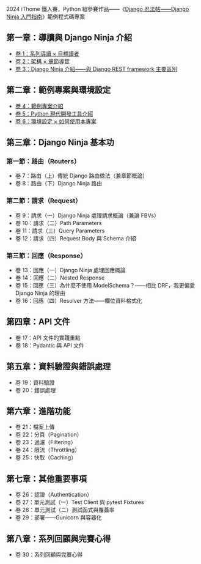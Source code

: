 2024 iThome 鐵人賽，Python 組參賽作品——《[Django 忍法帖——Django Ninja 入門指南](https://ithelp.ithome.com.tw/users/20167825/ironman/7451)》範例程式碼專案

## 第一章：導讀與 Django Ninja 介紹

- [卷 1：系列導讀 × 目標讀者](https://blog.kyomind.tw/django-ninja-01/)
- [卷 2：架構 × 章節導覽](https://blog.kyomind.tw/django-ninja-02/)
- [卷 3：Django Ninja 介紹——與 Django REST framework 主要區別](https://blog.kyomind.tw/django-ninja-03/)

## 第二章：範例專案與環境設定

- [卷 4：範例專案介紹](https://blog.kyomind.tw/django-ninja-04/)
- [卷 5：Python 現代開發工具介紹](https://blog.kyomind.tw/django-ninja-05/)
- [卷 6：環境設定 × 如何使用本專案](https://blog.kyomind.tw/django-ninja-06/)

## 第三章：Django Ninja 基本功

### 第一節：路由（Routers）

- 卷 7：路由（上）傳統 Django 路由做法（兼章節概論）
- 卷 8：路由（下）Django Ninja 路由

### 第二節：請求（Request）

- 卷 9：請求（一）Django Ninja 處理請求概論（兼論 FBVs）
- 卷 10：請求（二）Path Parameters
- 卷 11：請求（三）Query Parameters
- 卷 12：請求（四）Request Body 與 Schema 介紹

### 第三節：回應（Response）

- 卷 13：回應（一）Django Ninja 處理回應概論
- 卷 14：回應（二）Nested Response
- 卷 15：回應（三）為什麼不使用 ModelSchema？——相比 DRF，我更偏愛 Django Ninja 的理由
- 卷 16：回應（四）Resolver 方法——欄位資料格式化

## 第四章：API 文件

- 卷 17：API 文件的實踐重點
- 卷 18：Pydantic 與 API 文件

## 第五章：資料驗證與錯誤處理

- 卷 19：資料驗證
- 卷 20：錯誤處理

## 第六章：進階功能

- 卷 21：檔案上傳
- 卷 22：分頁（Pagination）
- 卷 23：過濾（Filtering）
- 卷 24：限流（Throttling）
- 卷 25：快取（Caching）

## 第七章：其他重要事項

- 卷 26：認證（Authentication）
- 卷 27：單元測試（一）Test Client 與 pytest Fixtures
- 卷 28：單元測試（二）測試函式與覆蓋率
- 卷 29：部署——Gunicorn 與容器化

## 第八章：系列回顧與完賽心得

- 卷 30：系列回顧與完賽心得
